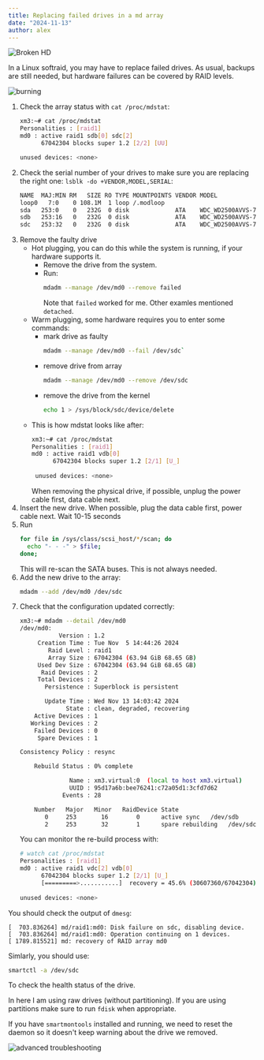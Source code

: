 ```yaml
---
title: Replacing failed drives in a md array
date: "2024-11-13"
author: alex
---
```

![Broken HD]({static}/images/2025/brokenhd.png)


In a Linux softraid, you may have to replace failed drives.  As usual,
backups are still needed, but hardware failures can be covered by
RAID levels.

![burning]({static}/images/2025/burning.png)

1. Check the array status with `cat /proc/mdstat`:
   ```bash   
   xm3:~# cat /proc/mdstat
   Personalities : [raid1] 
   md0 : active raid1 sdb[0] sdc[2]
         67042304 blocks super 1.2 [2/2] [UU]

   unused devices: <none>
   ```
2. Check the serial number of your drives to make sure you 
   are replacing the right one: `lsblk -do +VENDOR,MODEL,SERIAL`:
   ```bash
   NAME  MAJ:MIN RM   SIZE RO TYPE MOUNTPOINTS VENDOR MODEL                 SERIAL
   loop0   7:0    0 108.1M  1 loop /.modloop                
   sda   253:0    0   232G  0 disk             ATA    WDC_WD2500AVVS-73M8B0 WD-WCAV94350152
   sdb   253:16   0   232G  0 disk             ATA    WDC_WD2500AVVS-73M8B0 WD-WCAV94350152
   sdc   253:32   0   232G  0 disk             ATA    WDC_WD2500AVVS-73M8B0 WD-WCAV94350152
   ```
3. Remove the faulty drive
   - Hot plugging, you can do this while the system is running, if your hardware
     supports it.
     - Remove the drive from the system.
     - Run:
       ```bash
       mdadm --manage /dev/md0 --remove failed
       ```
       Note that `failed` worked for me.  Other examles mentioned `detached`.
   - Warm plugging, some hardware requires you to enter some commands:
     - mark drive as faulty
       ```bash
       mdadm --manage /dev/md0 --fail /dev/sdc`
       ```
     - remove drive from array
       ```bash
       mdadm --manage /dev/md0 --remove /dev/sdc
       ```
     - remove the drive from the kernel
   	   ```bash
       echo 1 > /sys/block/sdc/device/delete
       ```
   - This is how mdstat looks like after:
     ```bash
     xm3:~# cat /proc/mdstat 
     Personalities : [raid1] 
     md0 : active raid1 vdb[0]
           67042304 blocks super 1.2 [2/1] [U_]
           
      unused devices: <none>

     ```
     When removing the physical drive, if possible, unplug the power cable
     first, data cable next.
5. Insert the new drive.  When possible, plug the data cable first, power cable next.
   Wait 10-15 seconds
6. Run
   ```bash
   for file in /sys/class/scsi_host/*/scan; do
     echo "- - -" > $file;
   done;
   ```
   This will re-scan the SATA buses.  This is not always needed.
8. Add the new drive to the array:
   ```bash
   mdadm --add /dev/md0 /dev/sdc
   ```
9. Check that the configuration updated correctly:
   ```bash
   xm3:~# mdadm --detail /dev/md0
   /dev/md0:
              Version : 1.2
        Creation Time : Tue Nov  5 14:44:26 2024
           Raid Level : raid1
           Array Size : 67042304 (63.94 GiB 68.65 GB)
        Used Dev Size : 67042304 (63.94 GiB 68.65 GB)
         Raid Devices : 2
        Total Devices : 2
          Persistence : Superblock is persistent

          Update Time : Wed Nov 13 14:03:42 2024
                State : clean, degraded, recovering 
       Active Devices : 1
      Working Devices : 2
       Failed Devices : 0
        Spare Devices : 1

   Consistency Policy : resync

       Rebuild Status : 0% complete

                 Name : xm3.virtual:0  (local to host xm3.virtual)
                 UUID : 95d17a6b:bee76241:c72a05d1:3cfd7d62
               Events : 28

       Number   Major   Minor   RaidDevice State
          0     253       16        0      active sync   /dev/sdb
          2     253       32        1      spare rebuilding   /dev/sdc
   ```
   You can monitor the re-build process with:
   ```bash
   # watch cat /proc/mdstat
   Personalities : [raid1] 
   md0 : active raid1 vdc[2] vdb[0]
         67042304 blocks super 1.2 [2/1] [U_]
         [=========>...........]  recovery = 45.6% (30607360/67042304) finish=3.0min speed=200060K/sec
      
   unused devices: <none>
   ```



You should check the output of `dmesg`:

```text
[  703.836264] md/raid1:md0: Disk failure on sdc, disabling device.
[  703.836264] md/raid1:md0: Operation continuing on 1 devices.
[ 1789.815521] md: recovery of RAID array md0

```

Simlarly, you should use:

```bash
smartctl -a /dev/sdc
```

To check the health status of the drive.


In here I am using raw drives (without partitioning).  If you are using partitions
make sure to run `fdisk` when appropriate.

If you have `smartmontools` installed and running, we need to reset the daemon so it
doesn't keep warning about the drive we removed.

![advanced troubleshooting]({static}/images/2025/advanced-troubleshooting-lo.png)

